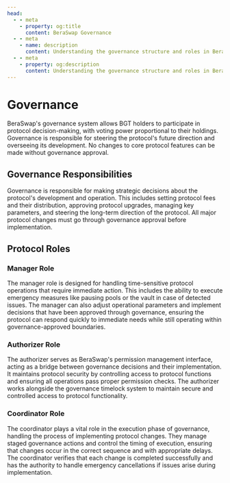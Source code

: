```yaml
---
head:
  - - meta
    - property: og:title
      content: BeraSwap Governance
  - - meta
    - name: description
      content: Understanding the governance structure and roles in BeraSwap Protocol
  - - meta
    - property: og:description
      content: Understanding the governance structure and roles in BeraSwap Protocol
---
```


# Governance

BeraSwap's governance system allows BGT holders to participate in protocol decision-making, with voting power proportional to their holdings. Governance is responsible for steering the protocol's future direction and overseeing its development. No changes to core protocol features can be made without governance approval.

## Governance Responsibilities

Governance is responsible for making strategic decisions about the protocol's development and operation. This includes setting protocol fees and their distribution, approving protocol upgrades, managing key parameters, and steering the long-term direction of the protocol. All major protocol changes must go through governance approval before implementation.

## Protocol Roles

### Manager Role

The manager role is designed for handling time-sensitive protocol operations that require immediate action. This includes the ability to execute emergency measures like pausing pools or the vault in case of detected issues. The manager can also adjust operational parameters and implement decisions that have been approved through governance, ensuring the protocol can respond quickly to immediate needs while still operating within governance-approved boundaries.

### Authorizer Role

The authorizer serves as BeraSwap's permission management interface, acting as a bridge between governance decisions and their implementation. It maintains protocol security by controlling access to protocol functions and ensuring all operations pass proper permission checks. The authorizer works alongside the governance timelock system to maintain secure and controlled access to protocol functionality.

### Coordinator Role

The coordinator plays a vital role in the execution phase of governance, handling the process of implementing protocol changes. They manage staged governance actions and control the timing of execution, ensuring that changes occur in the correct sequence and with appropriate delays. The coordinator verifies that each change is completed successfully and has the authority to handle emergency cancellations if issues arise during implementation.

